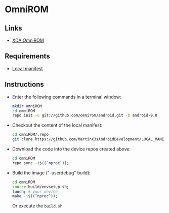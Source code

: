 # OmniROM

## Links
- [XDA OmniROM](https://forum.xda-developers.com/xperia-xz2/development/rom-omnirom-9-0r30-t3897951)

## Requirements
- [Local manifest](https://github.com/MartinX3sAndroidDevelopment/LOCAL_MANIFESTS_OmniROM_TWRP)

## Instructions
- Enter the following commands in a terminal window: 
    ```bash
    mkdir omniROM
    cd omniROM
    repo init -u git://github.com/omnirom/android.git -b android-9.0
    ```
- Checkout the content of the local manifest:
    ```bash
    cd omniROM/.repo
    git clone https://github.com/MartinX3sAndroidDevelopment/LOCAL_MANIFESTS_OmniROM_TWRP.git local_manifests
    ```
- Download the code into the device repos created above:
    ```bash
    cd omniROM
    repo sync -j$((`nproc`));
    ```
- Build the image ("-userdebug" build):
    ```bash
    cd omniROM
    source build/envsetup.sh;
    lunch; # your device
    make -j$((`nproc`));
    ```
    Or execute the `build.sh`
